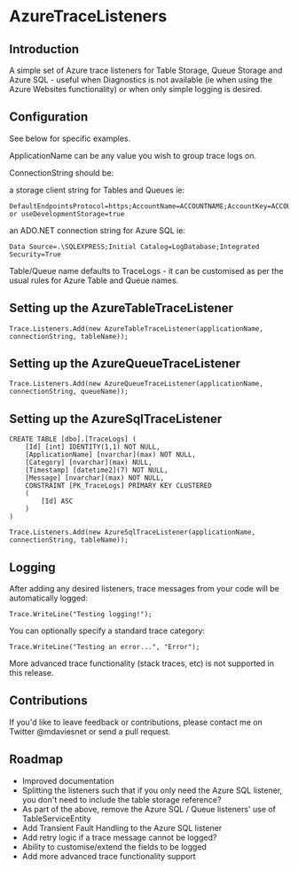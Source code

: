 AzureTraceListeners
========================

Introduction
------------

A simple set of Azure trace listeners for Table Storage, Queue Storage and Azure SQL - useful when Diagnostics is not available (ie when using the Azure Websites functionality) or when only simple logging is desired.

Configuration
-------------

See below for specific examples.

ApplicationName can be any value you wish to group trace logs on.

ConnectionString should be:

a storage client string for Tables and Queues ie:

    DefaultEndpointsProtocol=https;AccountName=ACCOUNTNAME;AccountKey=ACCOUNTKEY or useDevelopmentStorage=true
	
an ADO.NET connection string for Azure SQL ie:
  
    Data Source=.\SQLEXPRESS;Initial Catalog=LogDatabase;Integrated Security=True

Table/Queue name defaults to TraceLogs - it can be customised as per the usual rules for Azure Table and Queue names. 

Setting up the AzureTableTraceListener
--------------------------------------

    Trace.Listeners.Add(new AzureTableTraceListener(applicationName, connectionString, tableName));

Setting up the AzureQueueTraceListener
--------------------------------------

    Trace.Listeners.Add(new AzureQueueTraceListener(applicationName, connectionString, queueName));
	
Setting up the AzureSqlTraceListener
------------------------------------

    CREATE TABLE [dbo].[TraceLogs] (
        [Id] [int] IDENTITY(1,1) NOT NULL,
        [ApplicationName] [nvarchar](max) NOT NULL,
        [Category] [nvarchar](max) NULL,
        [Timestamp] [datetime2](7) NOT NULL,
        [Message] [nvarchar](max) NOT NULL,
        CONSTRAINT [PK_TraceLogs] PRIMARY KEY CLUSTERED 
        (
            [Id] ASC
        )
    )
    
    Trace.Listeners.Add(new AzureSqlTraceListener(applicationName, connectionString, tableName));
    
Logging
-------

After adding any desired listeners, trace messages from your code will be automatically logged:

    Trace.WriteLine("Testing logging!");
	
You can optionally specify a standard trace category:

    Trace.WriteLine("Testing an error...", "Error");
	
More advanced trace functionality (stack traces, etc) is not supported in this release.
	
Contributions
-------------

If you'd like to leave feedback or contributions, please contact me on Twitter @mdaviesnet or send a pull request.
	
Roadmap
-------

* Improved documentation
* Splitting the listeners such that if you only need the Azure SQL listener, you don't need to include the table storage reference?
* As part of the above, remove the Azure SQL / Queue listeners' use of TableServiceEntity
* Add Transient Fault Handling to the Azure SQL listener
* Add retry logic if a trace message cannot be logged?
* Ability to customise/extend the fields to be logged
* Add more advanced trace functionality support